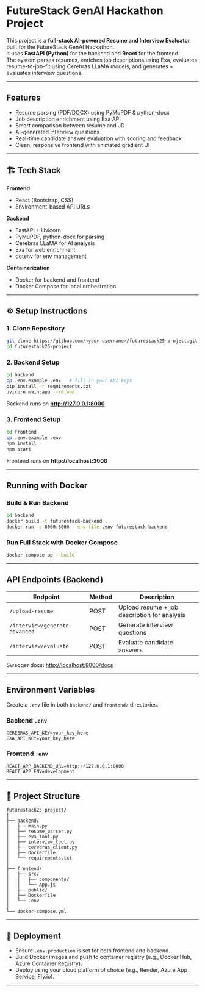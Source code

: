 # FutureStack GenAI Hackathon Project

This project is a **full-stack AI-powered Resume and Interview Evaluator** built for the FutureStack GenAI Hackathon.  
It uses **FastAPI (Python)** for the backend and **React** for the frontend.  
The system parses resumes, enriches job descriptions using Exa, evaluates resume-to-job-fit using Cerebras LLaMA models, and generates + evaluates interview questions.

---

## Features

- Resume parsing (PDF/DOCX) using PyMuPDF & python-docx
- Job description enrichment using Exa API
- Smart comparison between resume and JD
- AI-generated interview questions
- Real-time candidate answer evaluation with scoring and feedback
- Clean, responsive frontend with animated gradient UI

---

## 🏗 Tech Stack

**Frontend**

- React (Bootstrap, CSS)
- Environment-based API URLs

**Backend**

- FastAPI + Uvicorn
- PyMuPDF, python-docx for parsing
- Cerebras LLaMA for AI analysis
- Exa for web enrichment
- dotenv for env management

**Containerization**

- Docker for backend and frontend
- Docker Compose for local orchestration

---

## ⚙️ Setup Instructions

### 1. Clone Repository

```bash
git clone https://github.com/<your-username>/futurestack25-project.git
cd futurestack25-project
```

### 2. Backend Setup

```bash
cd backend
cp .env.example .env   # fill in your API keys
pip install -r requirements.txt
uvicorn main:app --reload
```

Backend runs on **http://127.0.0.1:8000**

### 3. Frontend Setup

```bash
cd frontend
cp .env.example .env
npm install
npm start
```

Frontend runs on **http://localhost:3000**

---

## Running with Docker

### Build & Run Backend

```bash
cd backend
docker build -t futurestack-backend .
docker run -p 8000:8000 --env-file .env futurestack-backend
```

### Run Full Stack with Docker Compose

```bash
docker compose up --build
```

---

## API Endpoints (Backend)

| Endpoint                       | Method | Description                                  |
| ------------------------------ | ------ | -------------------------------------------- |
| `/upload-resume`               | POST   | Upload resume + job description for analysis |
| `/interview/generate-advanced` | POST   | Generate interview questions                 |
| `/interview/evaluate`          | POST   | Evaluate candidate answers                   |

Swagger docs: [http://localhost:8000/docs](http://localhost:8000/docs)

---

## Environment Variables

Create a `.env` file in both `backend/` and `frontend/` directories.

### Backend `.env`

```
CEREBRAS_API_KEY=your_key_here
EXA_API_KEY=your_key_here
```

### Frontend `.env`

```
REACT_APP_BACKEND_URL=http://127.0.0.1:8000
REACT_APP_ENV=development
```

---

## 📝 Project Structure

```
futurestack25-project/
│
├── backend/
│   ├── main.py
│   ├── resume_parser.py
│   ├── exa_tool.py
│   ├── interview_tool.py
│   ├── cerebras_client.py
│   ├── Dockerfile
│   └── requirements.txt
│
├── frontend/
│   ├── src/
│   │   ├── components/
│   │   └── App.js
│   ├── public/
│   ├── Dockerfile
│   └── .env
│
└── docker-compose.yml
```

---

## 🚀 Deployment

- Ensure `.env.production` is set for both frontend and backend.
- Build Docker images and push to container registry (e.g., Docker Hub, Azure Container Registry).
- Deploy using your cloud platform of choice (e.g., Render, Azure App Service, Fly.io).

---
